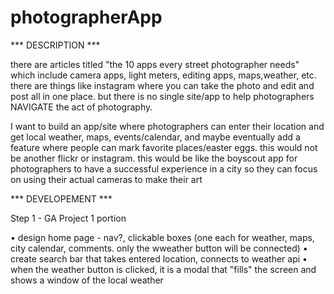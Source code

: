 # photographerApp

*** DESCRIPTION ***

there are articles titled "the 10 apps every street photographer needs" which include camera apps, light meters, editing apps, maps,weather, etc. there are things like instagram where you can take the photo and edit and post all in one place. but there is no single site/app to help photographers NAVIGATE the act of photography.

I want to build an app/site where photographers can enter their location and get local weather, maps, events/calendar, and maybe eventually add a feature where people can mark favorite places/easter eggs. this would not be another flickr or instagram. this would be like the boyscout app for photographers to have a successful experience in a city so they can focus on using their actual cameras to make their art

*** DEVELOPEMENT ***

Step 1 - GA Project 1 portion

• design home page - nav?, clickable boxes (one each for weather, maps, city calendar, comments. only the wweather button will be connected)
• create search bar that takes entered location, connects to weather api
• when the weather button is clicked, it is a modal that "fills" the screen and shows a window of the local weather
